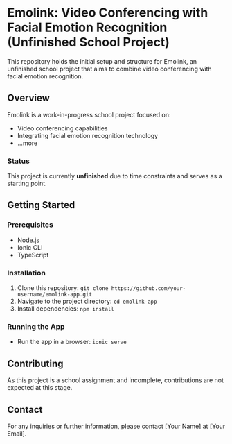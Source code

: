 # Emolink: Video Conferencing with Facial Emotion Recognition (Unfinished School Project)

This repository holds the initial setup and structure for Emolink, an unfinished school project that aims to combine video conferencing with facial emotion recognition.

## Overview

Emolink is a work-in-progress school project focused on:

- Video conferencing capabilities
- Integrating facial emotion recognition technology
- ...more

### Status

This project is currently **unfinished** due to time constraints and serves as a starting point.

## Getting Started

### Prerequisites

- Node.js
- Ionic CLI
- TypeScript

### Installation

1. Clone this repository: `git clone https://github.com/your-username/emolink-app.git`
2. Navigate to the project directory: `cd emolink-app`
3. Install dependencies: `npm install`

### Running the App

- Run the app in a browser: `ionic serve`

## Contributing

As this project is a school assignment and incomplete, contributions are not expected at this stage.

## Contact

For any inquiries or further information, please contact [Your Name] at [Your Email].
